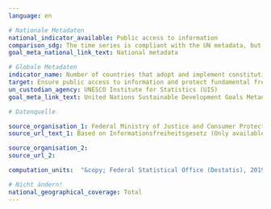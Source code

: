 ```yaml
---
language: en

# Nationale Metadaten
national_indicator_available: Public access to information
comparison_sdg: The time series is compliant with the UN metadata, but only refers to Germany and not all UN-member countries.
goal_meta_national_link_text: National metadata

# Globale Metadaten
indicator_name: Number of countries that adopt and implement constitutional, statutory and/or policy guarantees for public access to information
target: Ensure public access to information and protect fundamental freedoms, in accordance with national legislation and international agreements
un_custodian_agency: UNESCO Institute for Statistics (UIS)
goal_meta_link_text: United Nations Sustainable Development Goals Metadata

# Datenquelle

source_organisation_1: Federal Ministry of Justice and Consumer Protection (BMJV)
source_url_text_1: Based on Informationsfreiheitsgesetz (Only available in German)

source_organisation_2:
source_url_2:

computation_units:  "&copy; Federal Statistical Office (Destatis), 2019"

# Nicht ändern!
national_geographical_coverage: Total
---
```

